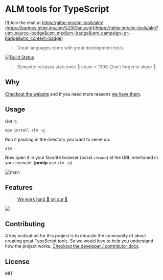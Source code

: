 # ALM tools for TypeScript

[![Join the chat at https://gitter.im/alm-tools/alm](https://badges.gitter.im/Join%20Chat.svg)](https://gitter.im/alm-tools/alm?utm_source=badge&utm_medium=badge&utm_campaign=pr-badge&utm_content=badge)

> Great languages come with great development tools.

[![Build Status](https://travis-ci.org/alm-tools/alm.svg?branch=master)](https://travis-ci.org/alm-tools/alm)

> Semantic releases start once 🌟 count > 1000. Don't forget to share 🌹

## Why

[Checkout the website](http://alm.tools) and if you need more reasons [we have them](https://basarat.gitbooks.io/alm/content/contributing/why.html).

## Usage

Get it:
```
npm install alm -g
```

Run it passing in the directory you want to serve up:
```
alm .
```

Now open it in your favorite browser (pssst `chrome`) at the URL mentioned in your console. (**protip** use `alm -o`)

![main](https://raw.githubusercontent.com/alm-tools/alm-tools.github.io/master/screens/main.png)

## Features

> [We work hard :construction_worker: on our :memo:][docs]

[![][cover]][docs]


## Contributing
A key motivation for this project is to educate the community of about creating great TypeScript tools. So we would love to help you understand how the project works. [Checkout the developer / contributor docs][contributing].

## License

MIT

[docs]: https://basarat.gitbooks.io/alm/content/
[contributing]: https://basarat.gitbooks.io/alm/content/contributing/
[cover]: https://raw.githubusercontent.com/alm-tools/alm-tools.github.io/master/screens/cover_small.png
